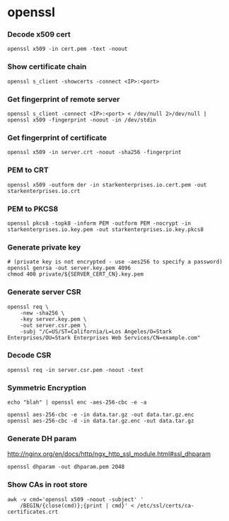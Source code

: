 # openssl

### Decode x509 cert

```
openssl x509 -in cert.pem -text -noout
```

### Show certificate chain

```
openssl s_client -showcerts -connect <IP>:<port>
```

### Get fingerprint of remote server

```
openssl s_client -connect <IP>:<port> < /dev/null 2>/dev/null | openssl x509 -fingerprint -noout -in /dev/stdin
```

### Get fingerprint of certificate

```
openssl x509 -in server.crt -noout -sha256 -fingerprint
```

### PEM to CRT
```
openssl x509 -outform der -in starkenterprises.io.cert.pem -out starkenterprises.io.crt
```

### PEM to PKCS8
```
openssl pkcs8 -topk8 -inform PEM -outform PEM -nocrypt -in starkenterprises.io.key.pem -out starkenterprises.io.key.pkcs8
```

### Generate private key
```
# (private key is not encrypted - use -aes256 to specify a password)
openssl genrsa -out server.key.pem 4096
chmod 400 private/${SERVER_CERT_CN}.key.pem
```

### Generate server CSR
```
openssl req \
    -new -sha256 \
    -key server.key.pem \
    -out server.csr.pem \
    -subj "/C=US/ST=California/L=Los Angeles/O=Stark Enterprises/OU=Stark Enterprises Web Services/CN=example.com"
```

### Decode CSR
```
openssl req -in server.csr.pem -noout -text
```

### Symmetric Encryption
```
echo "blah" | openssl enc -aes-256-cbc -e -a

openssl aes-256-cbc -e -in data.tar.gz -out data.tar.gz.enc
openssl aes-256-cbc -d -in data.tar.gz.enc -out data.tar.gz
```

### Generate DH param

http://nginx.org/en/docs/http/ngx_http_ssl_module.html#ssl_dhparam

```
openssl dhparam -out dhparam.pem 2048
```

### Show CAs in root store
```
awk -v cmd='openssl x509 -noout -subject' '
    /BEGIN/{close(cmd)};{print | cmd}' < /etc/ssl/certs/ca-certificates.crt
```
